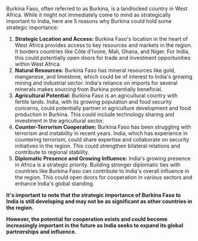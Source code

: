 Burkina Faso, often referred to as Burkina, is a landlocked country in West Africa. While it might not immediately come to mind as strategically important to India, here are 5 reasons why Burkina could hold some strategic importance:

1. **Strategic Location and Access:**  Burkina Faso's location in the heart of West Africa provides access to key resources and markets in the region.  It borders countries like Côte d'Ivoire, Mali, Ghana, and Niger. For India, this could potentially open doors for trade and investment opportunities within West Africa. 
2. **Natural Resources:**  Burkina Faso has mineral resources like gold, manganese, and limestone, which could be of interest to India's growing mining and industrial sector. India's reliance on imports for several minerals makes sourcing from Burkina potentially beneficial. 
3. **Agricultural Potential:**  Burkina Faso is an agricultural country with fertile lands. India, with its growing population and food security concerns, could potentially partner in agriculture development and food production in Burkina. This could include technology sharing and investment in the agricultural sector.
4. **Counter-Terrorism Cooperation:** Burkina Faso has been struggling with terrorism and instability in recent years. India, which has experience in countering terrorism, could share expertise and collaborate on security initiatives in the region. This could strengthen bilateral relations and contribute to regional stability. 
5. **Diplomatic Presence and Growing Influence:**  India's growing presence in Africa is a strategic priority. Building stronger diplomatic ties with countries like Burkina Faso can contribute to India's overall influence in the region. This could open doors for cooperation in various sectors and enhance India's global standing.

**It's important to note that the strategic importance of Burkina Faso to India is still developing and may not be as significant as other countries in the region.** 

**However, the potential for cooperation exists and could become increasingly important in the future as India seeks to expand its global partnerships and influence.** 
